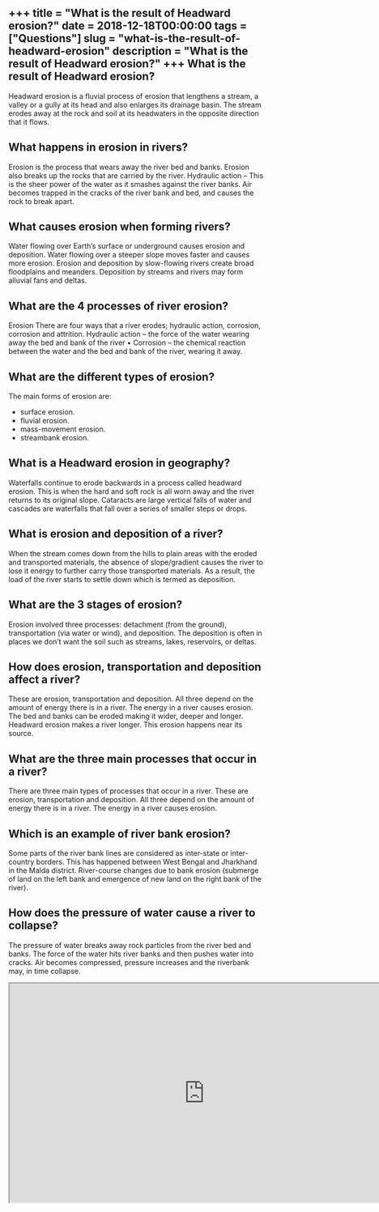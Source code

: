+++
title = "What is the result of Headward erosion?"
date = 2018-12-18T00:00:00
tags = ["Questions"]
slug = "what-is-the-result-of-headward-erosion"
description = "What is the result of Headward erosion?"
+++
What is the result of Headward erosion?
---------------------------------------

Headward erosion is a fluvial process of erosion that lengthens a stream, a valley or a gully at its head and also enlarges its drainage basin. The stream erodes away at the rock and soil at its headwaters in the opposite direction that it flows.

What happens in erosion in rivers?
----------------------------------

Erosion is the process that wears away the river bed and banks. Erosion also breaks up the rocks that are carried by the river. Hydraulic action – This is the sheer power of the water as it smashes against the river banks. Air becomes trapped in the cracks of the river bank and bed, and causes the rock to break apart.

What causes erosion when forming rivers?
----------------------------------------

Water flowing over Earth’s surface or underground causes erosion and deposition. Water flowing over a steeper slope moves faster and causes more erosion. Erosion and deposition by slow-flowing rivers create broad floodplains and meanders. Deposition by streams and rivers may form alluvial fans and deltas.

What are the 4 processes of river erosion?
------------------------------------------

Erosion There are four ways that a river erodes; hydraulic action, corrosion, corrosion and attrition. Hydraulic action – the force of the water wearing away the bed and bank of the river • Corrosion – the chemical reaction between the water and the bed and bank of the river, wearing it away.

What are the different types of erosion?
----------------------------------------

The main forms of erosion are:

- surface erosion.
- fluvial erosion.
- mass-movement erosion.
- streambank erosion.

What is a Headward erosion in geography?
----------------------------------------

Waterfalls continue to erode backwards in a process called headward erosion. This is when the hard and soft rock is all worn away and the river returns to its original slope. Cataracts are large vertical falls of water and cascades are waterfalls that fall over a series of smaller steps or drops.

What is erosion and deposition of a river?
------------------------------------------

When the stream comes down from the hills to plain areas with the eroded and transported materials, the absence of slope/gradient causes the river to lose it energy to further carry those transported materials. As a result, the load of the river starts to settle down which is termed as deposition.

What are the 3 stages of erosion?
---------------------------------

Erosion involved three processes: detachment (from the ground), transportation (via water or wind), and deposition. The deposition is often in places we don’t want the soil such as streams, lakes, reservoirs, or deltas.

How does erosion, transportation and deposition affect a river?
---------------------------------------------------------------

These are erosion, transportation and deposition. All three depend on the amount of energy there is in a river. The energy in a river causes erosion. The bed and banks can be eroded making it wider, deeper and longer. Headward erosion makes a river longer. This erosion happens near its source.

What are the three main processes that occur in a river?
--------------------------------------------------------

There are three main types of processes that occur in a river. These are erosion, transportation and deposition. All three depend on the amount of energy there is in a river. The energy in a river causes erosion.

Which is an example of river bank erosion?
------------------------------------------

Some parts of the river bank lines are considered as inter-state or inter-country borders. This has happened between West Bengal and Jharkhand in the Malda district. River-course changes due to bank erosion (submerge of land on the left bank and emergence of new land on the right bank of the river).

How does the pressure of water cause a river to collapse?
---------------------------------------------------------

The pressure of water breaks away rock particles from the river bed and banks. The force of the water hits river banks and then pushes water into cracks. Air becomes compressed, pressure increases and the riverbank may, in time collapse.

<iframe allow="accelerometer; autoplay; clipboard-write; encrypted-media; gyroscope; picture-in-picture" allowfullscreen="" class="__youtube_prefs__  epyt-is-override  no-lazyload" data-no-lazy="1" data-origheight="433" data-origwidth="770" data-skipgform_ajax_framebjll="" height="433" id="_ytid_86015" loading="lazy" src="https://www.youtube.com/embed/-43_HBy9huc?enablejsapi=1&autoplay=0&cc_load_policy=0&cc_lang_pref=&iv_load_policy=1&loop=0&modestbranding=0&rel=1&fs=1&playsinline=0&autohide=2&theme=dark&color=red&controls=1&" title="YouTube player" width="770"></iframe>